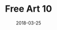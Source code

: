 ---
title: Free Art 10
date: '2018-03-25'
thumb_image: images/mar-3yo/free-art10.jpg
thumb_image_alt: Free Art 10
image: images/mar-3yo/free-art10.jpg
image_alt: Free Art 10
template: project
---	